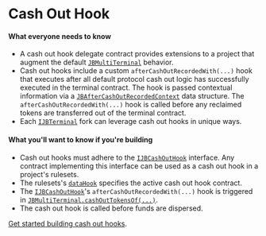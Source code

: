 # Cash Out Hook

#### What everyone needs to know

* A cash out hook delegate contract provides extensions to a project that augment the default [`JBMultiTerminal`](/docs/dev/v4/api/core/JBMultiTerminal.md) behavior.
* Cash out hooks include a custom `afterCashOutRecordedWith(...)` hook that executes after all default protocol cash out logic has successfully executed in the terminal contract. The hook is passed contextual information via a [`JBAfterCashOutRecordedContext`](/docs/dev/v4/api/core/structs/JBAfterCashOutRecordedContext.md) data structure. The `afterCashOutRecordedWith(...)` hook is called before any reclaimed tokens are transferred out of the terminal contract.
* Each [`IJBTerminal`](/docs/dev/v4/api/core/interfaces/IJBTerminal.md) fork can leverage cash out hooks in unique ways.

#### What you'll want to know if you're building

* Cash out hooks must adhere to the [`IJBCashOutHook`](/docs/dev/v4/api/core/interfaces/IJBCashOutHook.md) interface. Any contract implementing this interface can be used as a cash out hook in a project's rulesets.
* The rulesets's [`dataHook`](ruleset-data-hook.md) specifies the active cash out hook contract.
* The [`IJBCashOutHook`](/docs/dev/v4/api/core/interfaces/IJBCashOutHook.md)'s `afterCashOutRecordedWith(...)` hook is triggered in [`JBMultiTerminal.cashOutTokensOf(...)`](/docs/dev/v4/api/core/JBMultiTerminal.md#cashouttokensof).
* The cash out hook is called before funds are dispersed.

[Get started building cash out hooks](/docs/dev/v4/build/hooks/cash-out-hook.md).

